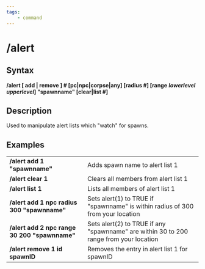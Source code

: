 ```yaml
---
tags:
    - command
---
```

# /alert

## Syntax

**/alert [ add \| remove \] \# \[pc\|npc\|corpse\|any\] \[radius \#\] \[range** _**lowerlevel upperlevel**_**\] "spawnname" \[clear\|list \#]**

## Description

Used to manipulate alert lists which "watch" for spawns.

## Examples

|  |  |
| :--- | :--- |
| **/alert add 1 "spawnname"** | Adds spawn name to alert list 1 |
| **/alert clear 1** | Clears all members from alert list 1 |
| **/alert list 1** | Lists all members of alert list 1 |
| **/alert add 1 npc radius 300 "spawnname"** | Sets alert(1) to TRUE if "spawnname" is within radius of 300 from your location |
| **/alert add 2 npc range 30 200 "spawnname"** | Sets alert(2) to TRUE if any "spawnname" are within 30 to 200 range from your location |
| **/alert remove 1 id spawnID** | Removes the entry in alert list 1 for spawnID |
